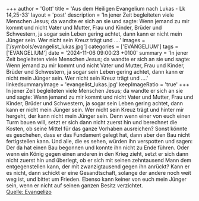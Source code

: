 +++
author = 'Gott'
title = 'Aus dem Heiligen Evangelium nach Lukas - Lk 14,25-33'
layout = 'post'
description = 'In jener Zeit begleiteten viele Menschen Jesus; da wandte er sich an sie und sagte: Wenn jemand zu mir kommt und nicht Vater und Mutter, Frau und Kinder, Brüder und Schwestern, ja sogar sein Leben gering achtet, dann kann er nicht mein Jünger sein. Wer nicht sein Kreuz trägt und ....'
images = ['/symbols/evangelist_lukas.jpg']
categories = ['EVANGELIUM']
tags = ['EVANGELIUM']
date = '2024-11-06 09:00:23 +0100'
summary = 'In jener Zeit begleiteten viele Menschen Jesus; da wandte er sich an sie und sagte: Wenn jemand zu mir kommt und nicht Vater und Mutter, Frau und Kinder, Brüder und Schwestern, ja sogar sein Leben gering achtet, dann kann er nicht mein Jünger sein. Wer nicht sein Kreuz trägt und ....'
linkedsummaryImage = 'evangelist_lukas.jpg'
keepImageRatio = 'true'
+++
In jener Zeit begleiteten viele Menschen Jesus; da wandte er sich an sie
und sagte: Wenn jemand zu mir kommt und nicht Vater und Mutter, Frau und Kinder, Brüder und Schwestern, ja sogar sein Leben gering achtet, dann kann er nicht mein Jünger sein.
Wer nicht sein Kreuz trägt und hinter mir hergeht, der kann nicht mein Jünger sein.<!--more-->
Denn wenn einer von euch einen Turm bauen will, setzt er sich dann nicht zuerst hin und berechnet die Kosten, ob seine Mittel für das ganze Vorhaben ausreichen?
Sonst könnte es geschehen, dass er das Fundament gelegt hat, dann aber den Bau nicht fertigstellen kann. Und alle, die es sehen, würden ihn verspotten
und sagen: Der da hat einen Bau begonnen und konnte ihn nicht zu Ende führen.
Oder wenn ein König gegen einen anderen in den Krieg zieht, setzt er sich dann nicht zuerst hin und überlegt, ob er sich mit seinen zehntausend Mann dem entgegenstellen kann, der mit zwanzigtausend gegen ihn anrückt?
Kann er es nicht, dann schickt er eine Gesandtschaft, solange der andere noch weit weg ist, und bittet um Frieden.
Ebenso kann keiner von euch mein Jünger sein, wenn er nicht auf seinen ganzen Besitz verzichtet.<br> [Quelle: Evangelizo](https://evangeliumtagfuertag.org/DE/gospel)